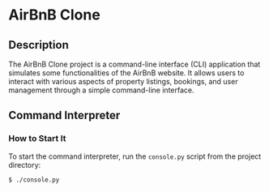 # AirBnB Clone

## Description

The AirBnB Clone project is a command-line interface (CLI) application that simulates some functionalities of the AirBnB website. It allows users to interact with various aspects of property listings, bookings, and user management through a simple command-line interface.

## Command Interpreter

### How to Start It

To start the command interpreter, run the `console.py` script from the project directory:

```bash
$ ./console.py
